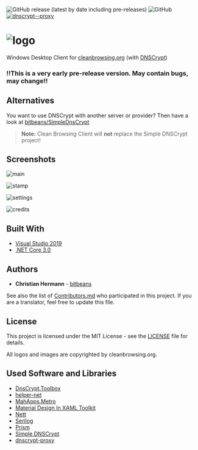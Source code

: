 ![GitHub release (latest by date including pre-releases)](https://img.shields.io/github/v/release/bitbeans/CleanBrowsingClient?include_prereleases&style=flat-square) ![GitHub](https://img.shields.io/github/license/bitbeans/CleanBrowsingClient?style=flat-square) [![dnscrypt--proxy](https://img.shields.io/badge/dnscrypt--proxy-2.0.31-orange.svg?style=flat-square)](https://github.com/jedisct1/dnscrypt-proxy)

![logo](img/logo.png)
============

Windows Desktop Client for [cleanbrowsing.org](cleanbrowsing.org "cleanbrowsing.org") (with [DNSCrypt](https://dnscrypt.info))

### !!This is a very early pre-release version. May contain bugs, may change!! ###

## Alternatives

You want to use DNSCrypt with another server or provider?
Then have a look at [bitbeans/SimpleDnsCrypt](https://github.com/bitbeans/SimpleDnsCrypt "SimpleDnsCrypt")

> **Note:** Clean Browsing Client will **not** replace the Simple DNSCrypt project! 

## Screenshots

![main](img/preview/main.png)

![stamp](img/preview/stamp.png)

![settings](img/preview/settings.png)

![credits](img/preview/credits.png)

## Built With

* [Visual Studio 2019](https://www.visualstudio.com/downloads/)
* [.NET Core 3.0](https://dotnet.microsoft.com/download/dotnet-core/3.0)

## Authors

* **Christian Hermann** - [bitbeans](https://github.com/bitbeans)

See also the list of [Contributors.md](Contributors.md) who participated in this project. 
If you are a translator, feel free to update this file.

## License

This project is licensed under the MIT License - see the [LICENSE](LICENSE) file for details.

All logos and images are copyrighted by cleanbrowsing.org.

## Used Software and Libraries

- [DnsCrypt.Toolbox](https://github.com/bitbeans/DnsCrypt.Toolbox)
- [helper-net](https://github.com/bitbeans/helper-net)
- [MahApps.Metro](https://github.com/MahApps/MahApps.Metro)
- [Material Design In XAML Toolkit](https://github.com/MaterialDesignInXAML/MaterialDesignInXamlToolkit)
- [Nett](https://github.com/paiden/Nett)
- [Serilog](https://github.com/serilog/serilog)
- [Prism](https://github.com/PrismLibrary/Prism)
- [Simple DNSCrypt](https://github.com/bitbeans/SimpleDnsCrypt)
- [dnscrypt-proxy](https://github.com/DNSCrypt/dnscrypt-proxy)